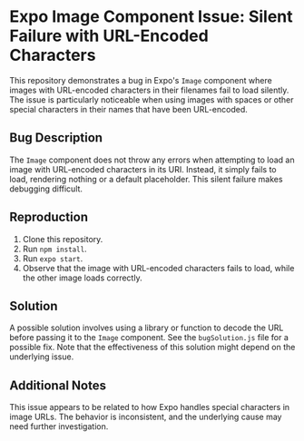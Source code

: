 # Expo Image Component Issue: Silent Failure with URL-Encoded Characters

This repository demonstrates a bug in Expo's `Image` component where images with URL-encoded characters in their filenames fail to load silently.  The issue is particularly noticeable when using images with spaces or other special characters in their names that have been URL-encoded.

## Bug Description

The `Image` component does not throw any errors when attempting to load an image with URL-encoded characters in its URI. Instead, it simply fails to load, rendering nothing or a default placeholder. This silent failure makes debugging difficult.

## Reproduction

1. Clone this repository.
2. Run `npm install`.
3. Run `expo start`.
4. Observe that the image with URL-encoded characters fails to load, while the other image loads correctly.

## Solution

A possible solution involves using a library or function to decode the URL before passing it to the `Image` component. See the `bugSolution.js` file for a possible fix. Note that the effectiveness of this solution might depend on the underlying issue.

## Additional Notes

This issue appears to be related to how Expo handles special characters in image URLs. The behavior is inconsistent, and the underlying cause may need further investigation.